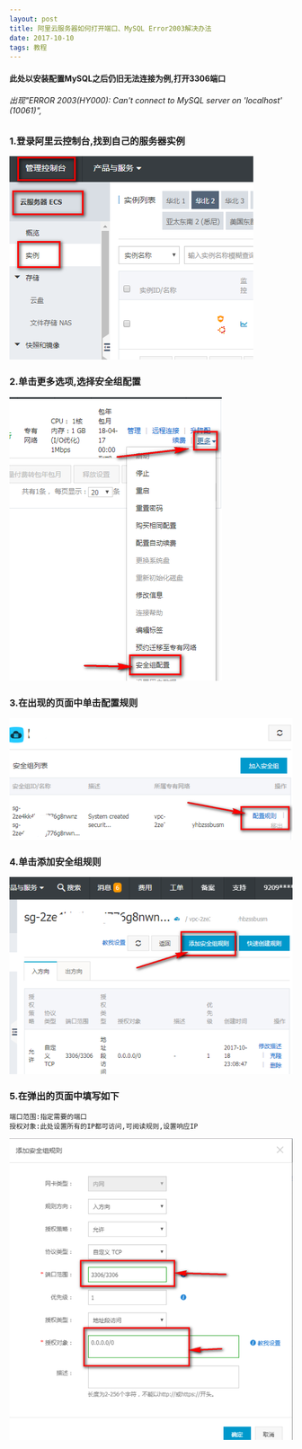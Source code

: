 ```yaml
---
layout: post
title: 阿里云服务器如何打开端口、MySQL Error2003解决办法
date: 2017-10-10
tags: 教程    
---
```

#### 此处以安装配置MySQL之后仍旧无法连接为例,打开3306端口
###### 出现"ERROR 2003(HY000): Can't connect to MySQL server on 'localhost' (10061)",

### 1.登录阿里云控制台,找到自己的服务器实例
<img src="/images/posts/aliyunMySQL/01.jpg">

### 2.单击更多选项,选择安全组配置
<img src="/images/posts/aliyunMySQL/02.jpg"> 

### 3.在出现的页面中单击配置规则
<img src="/images/posts/aliyunMySQL/03.jpg"> 

### 4.单击添加安全组规则
<img src="/images/posts/aliyunMySQL/04.jpg"> 

### 5.在弹出的页面中填写如下
	端口范围:指定需要的端口
	授权对象:此处设置所有的IP都可访问,可阅读规则,设置响应IP
<img src="/images/posts/aliyunMySQL/05.png"> 

